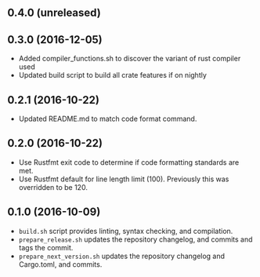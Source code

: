 ## 0.4.0 (unreleased)

## 0.3.0 (2016-12-05)

* Added compiler_functions.sh to discover the variant of rust compiler used
* Updated build script to build all crate features if on nightly

## 0.2.1 (2016-10-22)

* Updated README.md to match code format command.

## 0.2.0 (2016-10-22)

* Use Rustfmt exit code to determine if code formatting standards are met.
* Use Rustfmt default for line length limit (100). Previously this was overridden to be 120.

## 0.1.0 (2016-10-09)

* `build.sh` script provides linting, syntax checking, and compilation.
* `prepare_release.sh` updates the repository changelog, and commits and tags the commit.
* `prepare_next_version.sh` updates the repository changelog and Cargo.toml, and commits.
